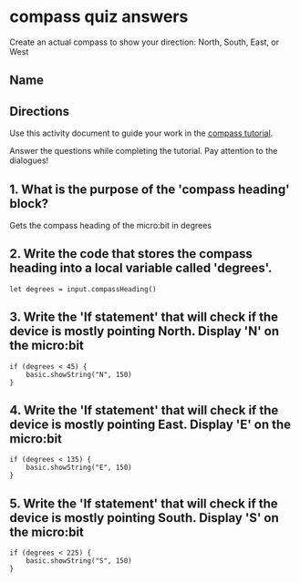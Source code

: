 # compass quiz answers

Create an actual compass to show your direction: North, South, East, or West 

## Name

## Directions

Use this activity document to guide your work in the [compass tutorial](/microbit/lessons/compass/activity).

Answer the questions while completing the tutorial. Pay attention to the dialogues!

## 1. What is the purpose of the 'compass heading' block?

Gets the compass heading of the micro:bit in degrees


## 2. Write the code that stores the compass heading into a local variable called 'degrees'. 


```
let degrees = input.compassHeading()
```

## 3. Write the 'If statement' that will check if the device is mostly pointing North. Display 'N' on the micro:bit 


```
if (degrees < 45) {
    basic.showString("N", 150)
}
```

## 4. Write the 'If statement' that will check if the device is mostly pointing East. Display 'E' on the micro:bit 


```
if (degrees < 135) {
    basic.showString("E", 150)
}
```

## 5. Write the 'If statement' that will check if the device is mostly pointing South. Display 'S' on the micro:bit 


```
if (degrees < 225) {
    basic.showString("S", 150)
}
```

